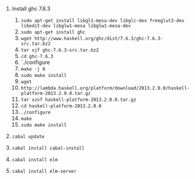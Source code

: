1. Install ghc 7.6.3

    1. `sudo apt-get install libgl1-mesa-dev libglc-dev freeglut3-dev
       libedit-dev libglw1-mesa libglw1-mesa-dev`
    2. `sudo apt-get install ghc`
    3. `wget http://www.haskell.org/ghc/dist/7.6.3/ghc-7.6.3-src.tar.bz2`
    4. `tar xjf ghc-7.6.3-src.tar.bz2`
    5. `cd ghc-7.6.3`
    6. `./configure
    7. `make -j 8`
    8. `sudo make install`
    9. `wget`
    1. `http://lambda.haskell.org/platform/download/2013.2.0.0/haskell-platform-2013.2.0.0.tar.gz`
    1. `tar xzvf haskell-platform-2013.2.0.0.tar.gz`
    1. `cd haskell-platform-2013.2.0.0`
    1. `./configure`
    1. `make`
    1. `sudo make install`

2. `cabal update`
3. `cabal install cabal-install`
4. `cabal install elm`
5. `cabal install elm-server`

